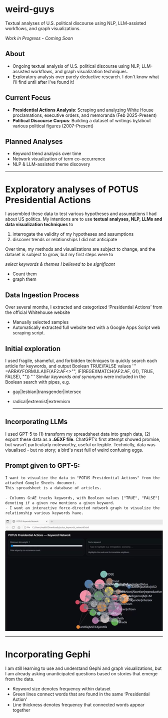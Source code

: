 # weird-guys
Textual analyses of U.S. political discourse using NLP, LLM-assisted workflows, and graph visualizations. 

*Work in Progress - Coming Soon*

## About
- Ongoing textual analysis of U.S. political discourse using NLP, LLM-assisted workflows, and graph visualization techniques.
- Exploratory analysis over purely deductive research. I don't know what I'll find until after I've found it!

## Current Focus
- **Presidential Actions Analysis**: Scraping and analyzing White House proclamations, executive orders, and memoranda (Feb 2025-Present)
- **Political Discourse Corpus**: Building a dataset of writings by/about various political figures (2007-Present)

## Planned Analyses
- Keyword trend analysis over time
- Network visualization of term co-occurrence  
- NLP & LLM-assisted theme discovery

***
# Exploratory analyses of POTUS Presidential Actions
I assembled these data to test various hypotheses and assumptions I had about US politics. My intentions are to use **textual analyses, NLP, LLMs and data visualization techniques** to 

1. interrogate the validity of my hypotheses and assumptions
2. discover trends or relationships I did not anticipate

Over time, my methods and visualizations are subject to change, and the dataset is subject to grow, but my first steps were to

*select keywords & themes I believed to be significant*
- Count them
- graph them

## Data Ingestion Process
Over several months, I extracted and categorized ‘Presidential Actions’ from the official Whitehouse website
- Manually selected samples
- Automatically extracted full website text with a Google Apps Script web scraping script.

 ## Initial exploration
I used fragile, shameful, and forbidden techniques to quickly search each article for keywords, and output Boolean TRUE/FALSE values
'''
=ARRAYFORMULA(IF(AF2:AF<>"", IF(REGEXMATCH(AF2:AF, G1), TRUE, FALSE), ""))
'''
Similar *keywords and synonyms* were included in the Boolean search with pipes, e.g.
- gay|lesbian|transgender|intersex
- radical|extremist|extremism

  ***

## Incorporating LLMs
I used GPT-5 to (1) transform my spreadsheet data into graph data, (2) export these data as a **.GEXF file**. ChatGPT’s first attempt showed promise, but wasn’t particularly noteworthy, useful or legible. 
Techniclly, data was visualised - but no story; a bird's nest full of weird confusing eggs.

## Prompt given to GPT-5:

```
I want to visualize the data in "POTUS Presidential Actions" from the attached Google Sheets document. 
This spreadsheet is a database of articles.

- Columns G:AE tracks keywords, with Boolean values ["TRUE", "FALSE"] denoting if a given row mentions a given keyword. 
- I want an interactive force-directed network graph to visualize the relationship various keywords have.
```

![potus_keywords_network](images/oneshot_potus_keywords_network.png "potus_keywords_network.png")

***
# Incorporating Gephi
I am still learning to use and understand Gephi and graph visualizations, but I am already asking unanticipated questions based on stories that emerge from the data. 
- Keyword size denotes frequency within dataset
- Green lines connect words that are found in the same ‘Presidential Action’
- Line thickness denotes frequency that connected words appear together
